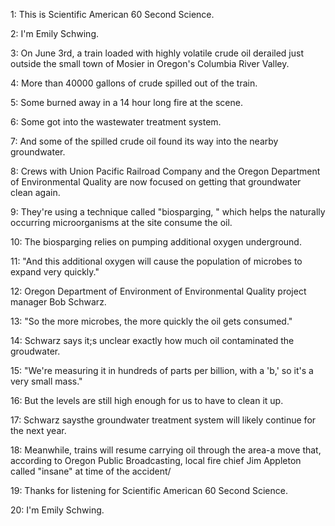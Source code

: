 1: This is Scientific American 60 Second Science.

2: I'm Emily Schwing.

3: On June 3rd, a train loaded with highly volatile crude oil derailed just outside the small town of Mosier in Oregon's Columbia River Valley.

4: More than 40000 gallons of crude spilled out of the train.

5: Some burned away in a 14 hour long fire at the scene.

6: Some got into the wastewater treatment system.

7: And some of the spilled crude oil found its way into the nearby groundwater.

8: Crews with Union Pacific Railroad Company and the Oregon Department of Environmental Quality are now focused on getting that groundwater clean again.

9: They're using a technique called "biosparging, " which helps the naturally occurring microorganisms at the site consume the oil.

10: The biosparging relies on pumping additional oxygen underground.

11: "And this additional oxygen will cause the population of microbes to expand very quickly."

12: Oregon Department of Environment of Environmental Quality project manager Bob Schwarz.

13: "So the more microbes, the more quickly the oil gets consumed."

14: Schwarz says it;s unclear exactly how much oil contaminated the groudwater.

15: "We're measuring it in hundreds of parts per billion, with a 'b,' so it's a very small mass."

16: But the levels are still high enough for us to have to clean it up.

17: Schwarz saysthe groundwater treatment system will likely continue for the next year.

18: Meanwhile, trains will resume carrying oil through the area-a move that, according to Oregon Public Broadcasting, local fire chief Jim Appleton called "insane" at time of the accident/

19: Thanks for listening for Scientific American 60 Second Science.

20: I'm Emily Schwing.